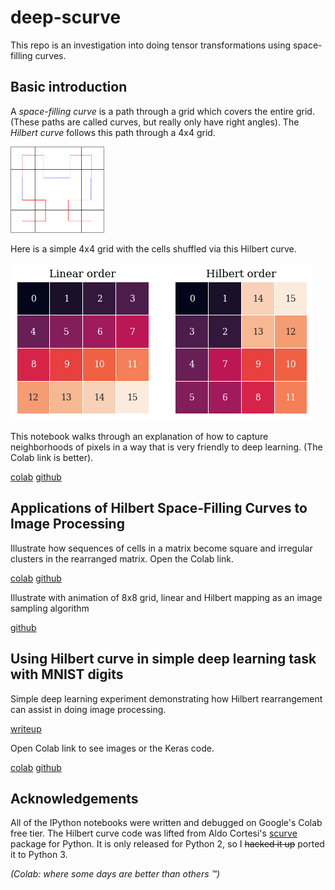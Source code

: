 # deep-scurve
This repo is an investigation into doing tensor transformations using space-filling curves. 

## Basic introduction
A *space-filling curve* is a path through a grid which covers the entire grid. (These paths are called curves, but really only have right angles). The *Hilbert curve* follows this path through a 4x4 grid. 

<img src="images/hilbertalgorithm.gif" width="150" />

Here is a simple 4x4 grid with the cells shuffled via this Hilbert curve.

![4x4 pair](images/hilbert_intro_dual.png)

This notebook walks through an explanation of how to capture neighborhoods of pixels in a way that is very friendly to deep learning. (The Colab link is better).

[colab](https://colab.research.google.com/github/LanceNorskog/deep-scurve/blob/master/notebooks/Hilbert_Mapping_Introduction.ipynb)
[github](notebooks/Hilbert_Mapping_Introduction.ipynb)

## Applications of Hilbert Space-Filling Curves to Image Processing

Illustrate how sequences of cells in a matrix become square and irregular clusters in the rearranged matrix. Open the Colab link.

[colab](https://colab.research.google.com/github/LanceNorskog/deep-scurve/blob/master/notebooks/Hilbert_Mapping_in_Image_Processing.ipynb)
[github](notebooks/Hilbert_Mapping_in_Image_Processing.ipynb)

Illustrate with animation of 8x8 grid, linear and Hilbert mapping as an image sampling algorithm

[github](Hilbert_Animation.md)

## Using Hilbert curve in simple deep learning task with MNIST digits

Simple deep learning experiment demonstrating how Hilbert rearrangement can assist in doing image processing.

[writeup](simple_deep_learning.md)

Open Colab link to see images or the Keras code.

[colab](https://colab.research.google.com/github/LanceNorskog/deep-scurve/blob/master/notebooks/Scurve_MNIST_Demo.ipynb)
[github](notebooks/Scurve_MNIST_Demo.ipynb)

## Acknowledgements
All of the IPython notebooks were written and debugged on Google's Colab free tier. The Hilbert curve code was lifted from Aldo Cortesi's [scurve](https://github.com/cortesi/scurve) package for Python. It is only released for Python 2, so I ~~hacked it up~~ ported it to Python 3. 

*(Colab: where some days are better than others ™)*
